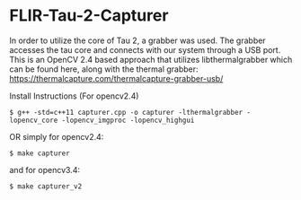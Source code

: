 # FLIR-Tau-2-Capturer

In order to utilize the core of Tau 2, a grabber was used. The grabber accesses the tau core and connects with our system through a USB port.
This is an OpenCV 2.4 based approach that utilizes libthermalgrabber which can be found here, along with the thermal grabber:
https://thermalcapture.com/thermalcapture-grabber-usb/

Install Instructions (For opencv2.4)
```shell_session
$ g++ -std=c++11 capturer.cpp -o capturer -lthermalgrabber -lopencv_core -lopencv_imgproc -lopencv_highgui 
```
OR simply for opencv2.4:
```shell_session
$ make capturer 
```
and for opencv3.4:
```shell_session
$ make capturer_v2
```
